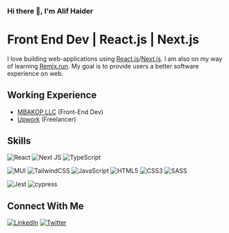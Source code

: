 ### Hi there 👋, I'm Alif Haider
# Front End Dev | React.js | Next.js


I love building web-applications using <a href="https://reactjs.org/">React.js</a>/<a href="https://nextjs.org/">Next.js</a>. I am also on my way of learning <a href="https://remix.run/">Remix.run</a>. My goal is to provide users a better software experience on web.

## Working Experience
<ul>
 <li><a href="https://mbakop.com/">MBAKOP LLC</a> (Front-End Dev)</li>
 <li><a href="https://www.upwork.com/freelancers/~014066482556c551be">Upwork</a> (Freelancer)</li>
</ul>
 
## Skills
![React](https://img.shields.io/badge/react-%2320232a.svg?style=for-the-badge&logo=react&logoColor=%2361DAFB)
![Next JS](https://img.shields.io/badge/Next-black?style=for-the-badge&logo=next.js&logoColor=white)
![TypeScript](https://img.shields.io/badge/typescript-%23007ACC.svg?style=for-the-badge&logo=typescript&logoColor=white)

![MUI](https://img.shields.io/badge/MUI-%230081CB.svg?style=for-the-badge&logo=mui&logoColor=white)
![TailwindCSS](https://img.shields.io/badge/tailwindcss-%2338B2AC.svg?style=for-the-badge&logo=tailwind-css&logoColor=white)
![JavaScript](https://img.shields.io/badge/javascript-%23323330.svg?style=for-the-badge&logo=javascript&logoColor=%23F7DF1E)
![HTML5](https://img.shields.io/badge/html5-%23E34F26.svg?style=for-the-badge&logo=html5&logoColor=white)
![CSS3](https://img.shields.io/badge/css3-%231572B6.svg?style=for-the-badge&logo=css3&logoColor=white)
![SASS](https://img.shields.io/badge/SASS-hotpink.svg?style=for-the-badge&logo=SASS&logoColor=white)
 
![Jest](https://img.shields.io/badge/-jest-%23C21325?style=for-the-badge&logo=jest&logoColor=white) ![cypress](https://img.shields.io/badge/-cypress-%23E5E5E5?style=for-the-badge&logo=cypress&logoColor=058a5e)

## Connect With Me
<a href="https://www.linkedin.com/in/alif-haider/">![LinkedIn](https://img.shields.io/badge/linkedin-%230077B5.svg?style=for-the-badge&logo=linkedin&logoColor=white)</a>
<a href="https://twitter.com/haider_alif">	![Twitter](https://img.shields.io/badge/Twitter-%231DA1F2.svg?style=for-the-badge&logo=Twitter&logoColor=white)</a>

 
<!--
**alifhaider/alifhaider** is a ✨ _special_ ✨ repository because its `README.md` (this file) appears on your GitHub profile.

Here are some ideas to get you started:

- 🔭 I’m currently working on ...
- 🌱 I’m currently learning ...
- 👯 I’m looking to collaborate on ...
- 🤔 I’m looking for help with ...
- 💬 Ask me about ...
- 📫 How to reach me: ...
- 😄 Pronouns: ...
- ⚡ Fun fact: ...
-->
